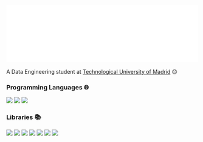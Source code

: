 <!-- Consider starring my repo @ https://github.com/reeveng/reeveng, much appreciated in advance! -->

<img src="https://github.com/AlejandroAlvarezCastro/AlejandroAlvarezCastro/blob/main/svg.svg"/>
<p>A Data Engineering student at <a href="https://www.upm.es">Technological University of Madrid</a> 😊</br></p>

### Programming Languages 🌐
<p>
        <code><a href="https://www.python.org/" target="_blank"><img height="45" src="https://www.vectorlogo.zone/logos/python/python-ar21.svg"></a></code>
        <code><a href="https://jupyter.org/" target="_blank"><img height="45" src="https://www.vectorlogo.zone/logos/jupyter/jupyter-ar21.svg"></a></code>
        <code><a href="https://www.scala-lang.org/" target="_blank"><img height="45" src="https://www.vectorlogo.zone/logos/scala-lang/scala-lang-ar21.svg"></a></code>
</p>

### Libraries 📚︎
<p>
        <code><a href="https://numpy.org/" target="_blank"><img height="45" src="https://www.vectorlogo.zone/logos/numpy/numpy-ar21.svg"></a></code>
        <code><a href="https://pandas.pydata.org/" target="_blank"><img height="45" src="https://upload.wikimedia.org/wikipedia/commons/e/ed/Pandas_logo.svg"></a></code>
        <code><a href="https://matplotlib.org/" target="_blank"><img height="45" src="https://upload.wikimedia.org/wikipedia/commons/8/84/Matplotlib_icon.svg"></a></code>
        <code><a href="" target="_blank"><img height="45" src="https://seeklogo.com/images/C/c-logo-672525892C-seeklogo.com.png"></a></code>
        <code><a href="https://opencv.org/" target="_blank"><img height="45"   
                                                                    src="https://upload.wikimedia.org/wikipedia/commons/thumb/3/32/OpenCV_Logo_with_text_svg_version.svg/640px-OpenCV_Logo_with_text_svg_version.svg.png"></a></code>
        <code><a href="" target="_blank"><img height="45" src="https://upload.wikimedia.org/wikipedia/commons/0/05/Scikit_learn_logo_small.svg"></a></code>
        <code><a href="" target="_blank"><img height="45" src="https://www.vectorlogo.zone/logos/tensorflow/tensorflow-ar21.svg"></a></code>
        
</p>



